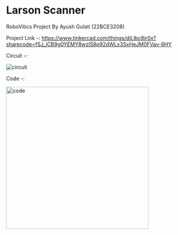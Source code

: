 # Larson Scanner
 RoboVitics Project By Ayush Gulati (22BCE3208)

Project Link -:
https://www.tinkercad.com/things/diLIbc8ir0x?sharecode=fSJ_iCB9g0YEMY8wzlS8p92dWLx3SxHeJM0FVav-6HY


Circuit -:

![circuit](https://github.com/Ayushskull7/Larson-Scanner/assets/48235347/dcc6900b-caff-4d56-b65e-2384b9cdb45b)


Code -:

<img width="386" alt="code" src="https://github.com/Ayushskull7/Larson-Scanner/assets/48235347/86206987-6c0c-4ebc-ac1d-d2d24ae8e8e7">
